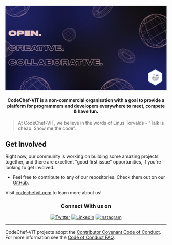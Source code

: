 <p align="center"><a href="https://www.codechefvit.com" target="_blank"><img src="https://raw.githubusercontent.com/CodeChefVIT/.github/master/profile/banner.gif" title="CodeChef-VIT" alt="Codechef-VIT"></a>
</p>

<h4 align="center">CodeChef-VIT is a non-commercial organisation with a goal to provide a platform for programmers and developers everywhere to meet, compete & have fun. </h4>

> At CodeChef-VIT, we believe in the words of Linus Torvalds - “Talk is cheap. Show me the code”.

Get Involved
----
Right now, our community is working on building some amazing projects together, and there are excellent "good first issue" opportunities, if you're looking to get involved.

- Feel free to contribute to any of our repositories. Check them out on our [GitHub](https://github.com/orgs/CodeChefVIT/repositories).

Visit [codechefvit.com](https://codechefvit.com) to learn more about us!

<div align="center">
<h3> Connect With us on</h3>
<a href="https://twitter.com/codechefvit" target="_blank"><img alt="Twitter" src="https://img.shields.io/badge/twitter-%231DA1F2.svg?&style=for-the-badge&logo=twitter&logoColor=white" /></a> 
<a href="https://www.linkedin.com/company/codechef-vit-chapter" target="_blank"><img alt="LinkedIn" src="https://img.shields.io/badge/linkedin-%230077B5.svg?&style=for-the-badge&logo=linkedin&logoColor=white" /></a>
<a href="https://instagram.com/codechefvit" target="_blank"><img alt="Instagram" src="https://img.shields.io/badge/instagram-%FF69B4.svg?&style=for-the-badge&logo=instagram&logoColor=white&color=cd486b" /></a>
</div>

----

CodeChef-VIT projects adopt the [Contributor Covenant Code of Conduct](https://www.contributor-covenant.org/version/2/1/code_of_conduct.html). For more information see the [Code of Conduct FAQ](https://www.contributor-covenant.org/faq).



